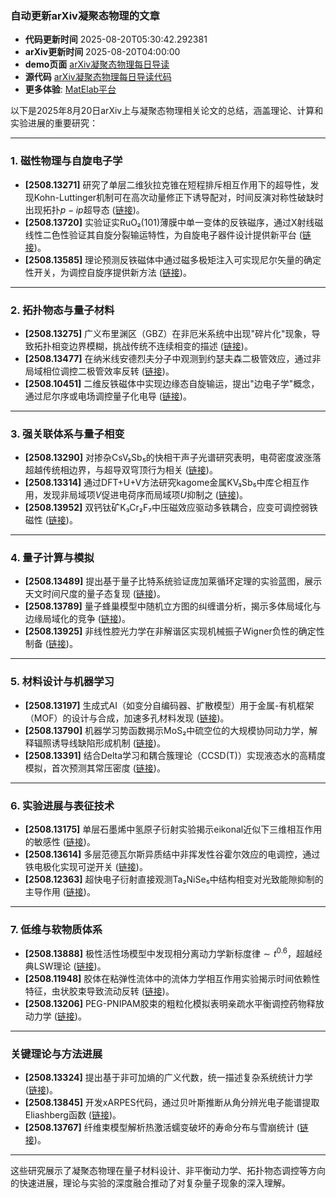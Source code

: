 ### 自动更新arXiv凝聚态物理的文章
  - **代码更新时间** 2025-08-20T05:30:42.292381
  - **arXiv更新时间** 2025-08-20T04:00:00
  - **demo页面** [arXiv凝聚态物理每日导读](https://iopwsy.github.io/arXiv_cond-mat/)
  - **源代码** [arXiv凝聚态物理每日导读代码](https://github.com/iopwsy/arXiv_cond-mat/)
  - **更多体验**: [MatElab平台](https://in.iphy.ac.cn/eln/#/recday)

以下是2025年8月20日arXiv上与凝聚态物理相关论文的总结，涵盖理论、计算和实验进展的重要研究：

---

### **1. 磁性物理与自旋电子学**
- **[2508.13271]** 研究了单层二维狄拉克锥在短程排斥相互作用下的超导性，发现Kohn-Luttinger机制可在高次动量修正下诱导配对，时间反演对称性破缺时出现拓扑$p-ip$超导态 ([链接](https://arxiv.org/abs/2508.13271))。
- **[2508.13720]** 实验证实RuO₂(101)薄膜中单一变体的反铁磁序，通过X射线磁线性二色性验证其自旋分裂输运特性，为自旋电子器件设计提供新平台 ([链接](https://arxiv.org/abs/2508.13720))。
- **[2508.13585]** 理论预测反铁磁体中通过磁多极矩注入可实现尼尔矢量的确定性开关，为调控自旋序提供新方法 ([链接](https://arxiv.org/abs/2508.13585))。

---

### **2. 拓扑物态与量子材料**
- **[2508.13275]** 广义布里渊区（GBZ）在非厄米系统中出现"碎片化"现象，导致拓扑相变边界模糊，挑战传统不连续相变的描述 ([链接](https://arxiv.org/abs/2508.13275))。
- **[2508.13477]** 在纳米线安德烈夫分子中观测到约瑟夫森二极管效应，通过非局域相位调控二极管效率反转 ([链接](https://arxiv.org/abs/2508.13477))。
- **[2508.10451]** 二维反铁磁体中实现边缘态自旋输运，提出"边电子学"概念，通过尼尔序或电场调控量子化电导 ([链接](https://arxiv.org/abs/2508.10451))。

---

### **3. 强关联体系与量子相变**
- **[2508.13290]** 对掺杂CsV₃Sb₅的快相干声子光谱研究表明，电荷密度波涨落超越传统相边界，与超导双穹顶行为相关 ([链接](https://arxiv.org/abs/2508.13290))。
- **[2508.13314]** 通过DFT+U+V方法研究kagome金属KV₃Sb₅中库仑相互作用，发现非局域项$V$促进电荷序而局域项$U$抑制之 ([链接](https://arxiv.org/abs/2508.13314))。
- **[2508.13952]** 双钙钛矿K₃Cr₂F₇中压磁效应驱动多铁耦合，应变可调控弱铁磁性 ([链接](https://arxiv.org/abs/2508.13952))。

---

### **4. 量子计算与模拟**
- **[2508.13489]** 提出基于量子比特系统验证庞加莱循环定理的实验蓝图，展示天文时间尺度的量子态复现 ([链接](https://arxiv.org/abs/2508.13489))。
- **[2508.13789]** 量子蜂巢模型中随机立方图的纠缠谱分析，揭示多体局域化与边缘局域化的竞争 ([链接](https://arxiv.org/abs/2508.13789))。
- **[2508.13925]** 非线性腔光力学在非解谐区实现机械振子Wigner负性的确定性制备 ([链接](https://arxiv.org/abs/2508.13925))。

---

### **5. 材料设计与机器学习**
- **[2508.13197]** 生成式AI（如变分自编码器、扩散模型）用于金属-有机框架（MOF）的设计与合成，加速多孔材料发现 ([链接](https://arxiv.org/abs/2508.13197))。
- **[2508.13790]** 机器学习势函数揭示MoS₂中硫空位的大规模协同动力学，解释辐照诱导线缺陷形成机制 ([链接](https://arxiv.org/abs/2508.13790))。
- **[2508.13391]** 结合Delta学习和耦合簇理论（CCSD(T)）实现液态水的高精度模拟，首次预测其常压密度 ([链接](https://arxiv.org/abs/2508.13391))。

---

### **6. 实验进展与表征技术**
- **[2508.13175]** 单层石墨烯中氢原子衍射实验揭示eikonal近似下三维相互作用的敏感性 ([链接](https://arxiv.org/abs/2508.13175))。
- **[2508.13614]** 多层范德瓦尔斯异质结中非挥发性谷霍尔效应的电调控，通过铁电极化实现可逆开关 ([链接](https://arxiv.org/abs/2508.13614))。
- **[2508.12363]** 超快电子衍射直接观测Ta₂NiSe₅中结构相变对光致能隙抑制的主导作用 ([链接](https://arxiv.org/abs/2508.12363))。

---

### **7. 低维与软物质体系**
- **[2508.13888]** 极性活性场模型中发现相分离动力学新标度律$\sim t^{0.6}$，超越经典LSW理论 ([链接](https://arxiv.org/abs/2508.13888))。
- **[2508.11948]** 胶体在粘弹性流体中的流体力学相互作用实验揭示时间依赖性特征，虫状胶束导致流动反转 ([链接](https://arxiv.org/abs/2508.11948))。
- **[2508.13206]** PEG-PNIPAM胶束的粗粒化模拟表明亲疏水平衡调控药物释放动力学 ([链接](https://arxiv.org/abs/2508.13206))。

---

### **关键理论与方法进展**
- **[2508.13324]** 提出基于非可加熵的广义代数，统一描述复杂系统统计力学 ([链接](https://arxiv.org/abs/2508.13324))。
- **[2508.13845]** 开发xARPES代码，通过贝叶斯推断从角分辨光电子能谱提取Eliashberg函数 ([链接](https://arxiv.org/abs/2508.13845))。
- **[2508.13767]** 纤维束模型解析热激活蠕变破坏的寿命分布与雪崩统计 ([链接](https://arxiv.org/abs/2508.13767))。

---

这些研究展示了凝聚态物理在量子材料设计、非平衡动力学、拓扑物态调控等方向的快速进展，理论与实验的深度融合推动了对复杂量子现象的深入理解。